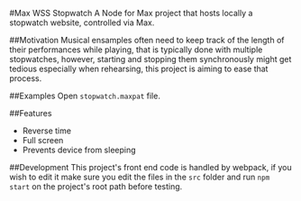 #Max WSS Stopwatch
A Node for Max project that hosts locally a stopwatch website, controlled via Max.

##Motivation
Musical ensamples often need to keep track of the length of their performances while playing, that is typically done with multiple stopwatches, however, starting and stopping them synchronously might get tedious especially when rehearsing, this project is aiming to ease that process.

##Examples
Open `stopwatch.maxpat` file.

##Features
- Reverse time
- Full screen
- Prevents device from sleeping

##Development
This project's front end code is handled by webpack, if you wish to edit it make sure you edit the files in the `src` folder and run `npm start` on the project's root path before testing.